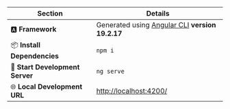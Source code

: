 | **Section**                     | **Details**                                                                               |
| ------------------------------- | ----------------------------------------------------------------------------------------- |
| 🅰️ **Framework**               | Generated using [Angular CLI](https://github.com/angular/angular-cli) **version 19.2.17** |
| 📦 **Install Dependencies**     | `npm i`                                                                       |
| 🚀 **Start Development Server** | `ng serve`                                                                    |
| 🌐 **Local Development URL**    | [http://localhost:4200/](http://localhost:4200/)                                          |
